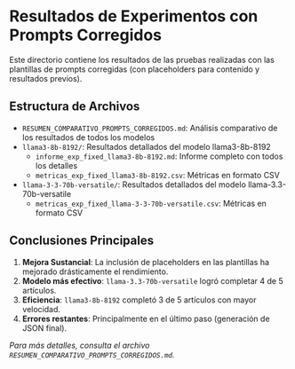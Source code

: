 # Resultados de Experimentos con Prompts Corregidos

Este directorio contiene los resultados de las pruebas realizadas con las plantillas de prompts corregidas (con placeholders para contenido y resultados previos).

## Estructura de Archivos

- `RESUMEN_COMPARATIVO_PROMPTS_CORREGIDOS.md`: Análisis comparativo de los resultados de todos los modelos
- `llama3-8b-8192/`: Resultados detallados del modelo llama3-8b-8192
  - `informe_exp_fixed_llama3-8b-8192.md`: Informe completo con todos los detalles
  - `metricas_exp_fixed_llama3-8b-8192.csv`: Métricas en formato CSV
- `llama-3-3-70b-versatile/`: Resultados detallados del modelo llama-3.3-70b-versatile
  - `metricas_exp_fixed_llama-3-3-70b-versatile.csv`: Métricas en formato CSV

## Conclusiones Principales

1. **Mejora Sustancial**: La inclusión de placeholders en las plantillas ha mejorado drásticamente el rendimiento.
2. **Modelo más efectivo**: `llama-3.3-70b-versatile` logró completar 4 de 5 artículos.
3. **Eficiencia**: `llama3-8b-8192` completó 3 de 5 artículos con mayor velocidad.
4. **Errores restantes**: Principalmente en el último paso (generación de JSON final).

*Para más detalles, consulta el archivo `RESUMEN_COMPARATIVO_PROMPTS_CORREGIDOS.md`.*
